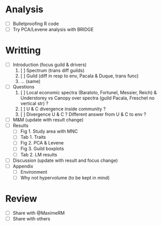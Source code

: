 # Analysis

* [ ] Bulletproofing R code
* [ ] Try PCA/Levene analysis with BRIDGE

# Writting

* [ ] Introduction (focus guild & drivers)
    1. [ ] Spectrum (trans diff guilds)
    1. [ ] Guild (diff in resp to env, Pacala & Duque, trans func)
    1. ... (same)
* [ ] Questions
    1. [ ] Local economic spectra (Baraloto, Fortunel, Messier, Reich) & Understorey vs Canopy over spectra (guild Pacala, Freschet no vertical str) ?
    1. [ ] U & C divergence inside community ?
    1. [ ] Divergence U & C ? Different answer from U & C to env ?
* [ ] M&M (update with result change)
* [ ] Results
    * [ ] Fig 1. Study area with MNC
    * [ ] Tab 1. Traits
    * [ ] Fig 2. PCA & Levene
    * [ ] Fig 3. Guild boxplots
    * [ ] Tab 2. LM results
* [ ] Discussion (update with result and focus change)
* [ ] Appendix
    * [ ] Environment
    * [ ] Why not hypervolume (to be kept in mind)

# Review

* [ ] Share with @MaximeRM
* [ ] Share with others
